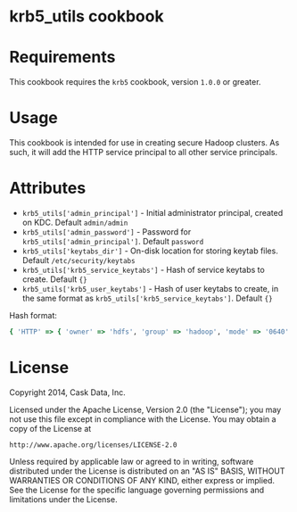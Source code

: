 # krb5_utils cookbook

# Requirements

This cookbook requires the `krb5` cookbook, version `1.0.0` or greater.

# Usage

This cookbook is intended for use in creating secure Hadoop clusters. As such, it will add the HTTP service
principal to all other service principals.

# Attributes

* `krb5_utils['admin_principal']` - Initial administrator principal, created on KDC. Default `admin/admin`
* `krb5_utils['admin_password']` - Password for `krb5_utils['admin_principal']`. Default `password`
* `krb5_utils['keytabs_dir']` - On-disk location for storing keytab files. Default `/etc/security/keytabs`
* `krb5_utils['krb5_service_keytabs']` - Hash of service keytabs to create. Default `{}`
* `krb5_utils['krb5_user_keytabs']` - Hash of user keytabs to create, in the same format as `krb5_utils['krb5_service_keytabs']`. Default `{}`

Hash format:
```ruby
{ 'HTTP' => { 'owner' => 'hdfs', 'group' => 'hadoop', 'mode' => '0640' } }
```

# License

Copyright 2014, Cask Data, Inc.

Licensed under the Apache License, Version 2.0 (the "License");
you may not use this file except in compliance with the License.
You may obtain a copy of the License at

    http://www.apache.org/licenses/LICENSE-2.0

Unless required by applicable law or agreed to in writing, software
distributed under the License is distributed on an "AS IS" BASIS,
WITHOUT WARRANTIES OR CONDITIONS OF ANY KIND, either express or implied.
See the License for the specific language governing permissions and
limitations under the License.
